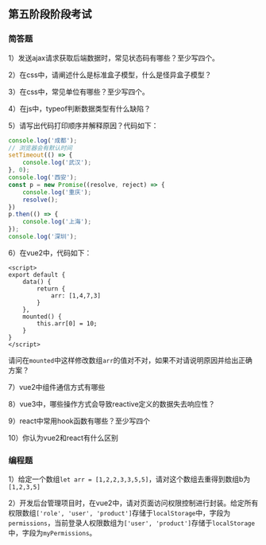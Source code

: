 ## 第五阶段阶段考试



### 简答题

1）发送ajax请求获取后端数据时，常见状态码有哪些？至少写四个。



2）在css中，请阐述什么是标准盒子模型，什么是怪异盒子模型？



3）在css中，常见单位有哪些？至少写四个。



4）在js中，typeof判断数据类型有什么缺陷？



5）请写出代码打印顺序并解释原因？代码如下：

```js
console.log('成都');
// 浏览器会有默认时间
setTimeout(() => {
    console.log('武汉');
}, 0);
console.log('西安');
const p = new Promise((resolve, reject) => {
    console.log('重庆');
    resolve();
})
p.then(() => {
    console.log('上海');
});
console.log('深圳');
```



6）在vue2中，代码如下：

```vue
<script>
export default {
    data() {
        return {
            arr: [1,4,7,3]
        }
    },
    mounted() {
       	this.arr[0] = 10;
    }
}
</script>
```

请问在`mounted`中这样修改数组`arr`的值对不对，如果不对请说明原因并给出正确方案？



7）vue2中组件通信方式有哪些



8）vue3中，哪些操作方式会导致reactive定义的数据失去响应性？



9）react中常用hook函数有哪些？至少写四个



10）你认为vue2和react有什么区别



### 编程题

1）给定一个数组`let arr = [1,2,2,3,3,5,5]`，请对这个数组去重得到数组b为`[1,2,3,5]`



2）开发后台管理项目时，在vue2中，请对页面访问权限控制进行封装。给定所有权限数组`['role', 'user', 'product']`存储于`localStorage`中，字段为`permissions`，当前登录人权限数组为`['user', 'product']`存储于`localStorage`中，字段为`myPermissions`。

